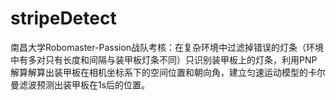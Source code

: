 # stripeDetect
南昌大学Robomaster-Passion战队考核：在复杂环境中过滤掉错误的灯条（环境中有多对只有长度和间隔与装甲板灯条不同）只识别装甲板上的灯条，利用PNP解算解算出装甲板在相机坐标系下的空间位置和朝向角，建立匀速运动模型的卡尔曼滤波预测出装甲板在1s后的位置。
